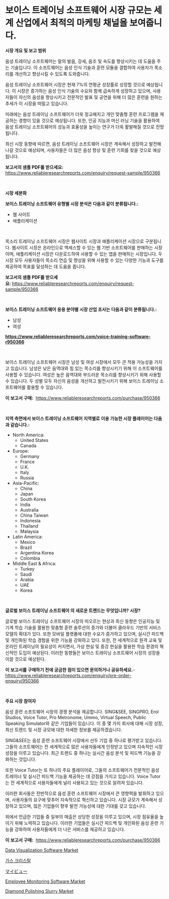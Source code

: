 <p><h1>보이스 트레이닝 소프트웨어 시장 규모는 세계 산업에서 최적의 마케팅 채널을 보여줍니다.</h1></p><p><strong>시장 개요 및 보고 범위</strong></p>
<p><p>음성 트레이닝 소프트웨어는 말의 발음, 강세, 음조 및 속도를 향상시키는 데 도움을 주는 기술입니다. 이 소프트웨어는 음성 인식 기술과 훈련 모듈을 결합하여 사용자가 목소리를 개선하고 향상시킬 수 있도록 도와줍니다. </p><p>음성 트레이닝 소프트웨어 시장은 현재 7%의 연평균 성장률로 성장할 것으로 예상됩니다. 이 시장은 증가하는 음성 인식 기술의 수요와 함께 급속하게 성장하고 있으며, 사용자들이 자신의 음성을 향상시키고 전문적인 발표 및 공연을 위해 더 많은 훈련을 원하는 추세가 이 시장을 떠밀고 있습니다. </p><p>미래에는 음성 트레이닝 소프트웨어가 더욱 정교해지고 개인 맞춤형 훈련 프로그램을 제공하는 경향이 있을 것으로 예상됩니다. 또한, 인공 지능과 머신 러닝 기술을 활용하여 음성 트레이닝 소프트웨어의 성능과 효율성을 높이는 연구가 더욱 활발해질 것으로 전망됩니다. </p><p>최신 시장 동향에 따르면, 음성 트레이닝 소프트웨어 시장은 계속해서 성장하고 발전해 나갈 것으로 예상되며, 사용자들은 더 많은 음성 향상 및 훈련 기회를 찾을 것으로 예상됩니다.</p></p>
<p><strong>보고서의 샘플 PDF를 받으세요:</strong> <a href="https://www.reliableresearchreports.com/enquiry/request-sample/950366">https://www.reliableresearchreports.com/enquiry/request-sample/950366</a></p>
<p>&nbsp;</p>
<p><strong>시장 세분화</strong></p>
<p><strong>보이스 트레이닝 소프트웨어 유형별 시장 분석은 다음과 같이 분류됩니다.:</strong></p>
<p><ul><li>웹 사이트</li><li>애플리케이션</li></ul></p>
<p>&nbsp;</p>
<p><p>목소리 트레이닝 소프트웨어 시장은 웹사이트 시장과 애플리케이션 시장으로 구분됩니다. 웹사이트 시장은 온라인으로 액세스할 수 있는 웹 기반 소프트웨어를 판매하는 시장이며, 애플리케이션 시장은 다운로드하여 사용할 수 있는 앱을 판매하는 시장입니다. 두 시장 모두 사용자들이 목소리 연습 및 향상을 위해 사용할 수 있는 다양한 기능과 도구를 제공하여 목표를 달성하는 데 도움을 줍니다.</p></p>
<p><strong>보고서의 샘플 PDF를 받으세요:</strong>&nbsp;<a href="https://www.reliableresearchreports.com/enquiry/request-sample/950366">https://www.reliableresearchreports.com/enquiry/request-sample/950366</a></p>
<p>&nbsp;</p>
<p><strong> 보이스 트레이닝 소프트웨어 응용 분야별 시장 산업 조사는 다음과 같이 분류됩니다.:</strong></p>
<p><ul><li>남성</li><li>여성</li></ul></p>
<p><strong><a href="https://www.reliableresearchreports.com/voice-training-software-r950366">https://www.reliableresearchreports.com/voice-training-software-r950366</a></strong></p>
<p>&nbsp;</p>
<p><p>보이스 트레이닝 소프트웨어 시장은 남성 및 여성 시장에서 모두 큰 적용 가능성을 가지고 있습니다. 남성은 낮은 음역대와 힘 있는 목소리를 향상시키기 위해 이 소프트웨어를 사용할 수 있습니다. 여성은 높은 음역대와 부드러운 목소리를 향상시키기 위해 사용할 수 있습니다. 두 성별 모두 자신의 음성을 개선하고 발전시키기 위해 보이스 트레이닝 소프트웨어를 활용할 수 있습니다.</p></p>
<p><strong>이 보고서 구매:</strong>&nbsp; <a href="https://www.reliableresearchreports.com/purchase/950366">https://www.reliableresearchreports.com/purchase/950366</a></p>
<p>&nbsp;</p>
<p><strong>지역 측면에서 보이스 트레이닝 소프트웨어 지역별로 이용 가능한 시장 플레이어는 다음과 같습니다.:</strong></p>
<p><ul>
    <li>
        North America:
        <ul>
            <li>United States</li>
            <li>Canada</li>
        </ul>
    </li>
    <li>
        Europe:
        <ul>
            <li>Germany</li>
            <li>France</li>
            <li>U.K.</li>
            <li>Italy</li>
            <li>Russia</li>
        </ul>
    </li>
    <li>
        Asia-Pacific:
        <ul>
            <li>China</li>
            <li>Japan</li>
            <li>South Korea</li>
            <li>India</li>
            <li>Australia</li>
            <li>China Taiwan</li>
            <li>Indonesia</li>
            <li>Thailand</li>
            <li>Malaysia</li>
        </ul>
    </li>
    <li>
        Latin America:
        <ul>
            <li>Mexico</li>
            <li>Brazil</li>
            <li>Argentina Korea</li>
            <li>Colombia</li>
        </ul>
    </li>
    <li>
        Middle East & Africa:
        <ul>
            <li>Turkey</li>
            <li>Saudi</li>
            <li>Arabia</li>
            <li>UAE</li>
            <li>Korea</li>
        </ul>
    </li>
    </ul></p>
<p>&nbsp;</p>
<p><strong>글로벌 보이스 트레이닝 소프트웨어 의 새로운 트렌드는 무엇입니까? 시장?</strong></p>
<p><p>글로벌 보이스 트레이닝 소프트웨어 시장의 떠오르는 현상과 최신 동향은 인공지능 및 기계 학습 기술을 활용한 맞춤형 훈련 솔루션의 증가와 더불어 클라우드 기반의 서비스 모델의 확대가 있다. 또한 모바일 플랫폼에 대한 수요가 증가하고 있으며, 실시간 피드백 및 개인화된 학습 경험을 위한 기능을 강화하고 있다. 또한, 전 세계적으로 원격 교육 및 온라인 트레이닝의 필요성이 커지면서, 가상 현실 및 증강 현실을 활용한 학습 환경의 혁신적인 도입이 예상된다. 이러한 동향들은 보이스 트레이닝 소프트웨어 시장의 성장을 이끌 것으로 예상된다.</p></p>
<p><strong>이 보고서를 구매하기 전에 궁금한 점이 있으면 문의하거나 공유하세요.</strong>- <a href="https://www.reliableresearchreports.com/enquiry/pre-order-enquiry/950366">https://www.reliableresearchreports.com/enquiry/pre-order-enquiry/950366</a></p>
<p>&nbsp;</p>
<p><strong>주요 시장 참여자</strong></p>
<p><p>음성 훈련 소프트웨어 시장의 경쟁 분석을 제공합니다. SING&SEE, SINGPRO, Erol Studios, Voice Tutor, Pro Metronome, Ummo, Virtual Speech, Public Speaking Simulator와 같은 기업들이 있습니다. 이 중 몇 가지 회사에 대해 시장 성장, 최신 트렌드 및 시장 규모에 대한 자세한 정보를 제공하겠습니다.</p><p>SING&SEE는 음성 훈련 소프트웨어 시장에서 선두 기업 중 하나로 평가받고 있습니다. 그들의 소프트웨어는 전 세계적으로 많은 사용자들에게 인정받고 있으며 지속적인 시장 성장을 이루고 있습니다. 최근 트렌드 중 하나는 실시간 음성 분석 및 피드백 기능을 강화하는 것입니다.</p><p>또한 Voice Tutor는 또 하나의 주요 플레이어로, 그들의 소프트웨어가 전문적인 음성 트레이너 및 실시간 피드백 기능을 제공하는 데 강점을 가지고 있습니다. Voice Tutor는 전 세계적으로 사용자들에게 널리 사용되고 있는 것으로 알려져 있습니다.</p><p>이러한 회사들은 전반적으로 음성 훈련 소프트웨어 시장에서 큰 영향력을 발휘하고 있으며, 사용자들의 요구에 맞추어 지속적으로 혁신하고 있습니다. 시장 규모가 계속해서 성장하고 있으며, 많은 기업들이 향후 발전 가능성에 대한 기대를 갖고 있습니다.</p><p>위에서 언급한 기업들 중 일부의 매출은 상당한 성장을 이루고 있으며, 시장 점유율을 높이기 위해 노력하고 있습니다. 이러한 기업들은 실시간 피드백 및 개인화된 음성 훈련 기능을 강화하여 사용자들에게 더 나은 서비스를 제공하고 있습니다.</p></p>
<p><strong>이 보고서 구매:</strong>&nbsp;&nbsp;<a href="https://www.reliableresearchreports.com/purchase/950366">https://www.reliableresearchreports.com/purchase/950366</a></p>
<p><p><a href="https://www.linkedin.com/pulse/data-visualization-software-market-key-successful-business-vkqqc">Data Visualization Software Market</a></p><p><a href="https://github.com/KellyLyncyh543964/Market-Research-Report-List-1/blob/main/328055669392.md">가스 크리스탈</a></p><p><a href="https://github.com/roulaayoub-saad/Market-Research-Report-List-1/blob/main/163403365263.md">マイビュー</a></p><p><a href="https://www.linkedin.com/pulse/employee-monitoring-software-market-analysis-its-cagr-segmentation-txn9c">Employee Monitoring Software Market</a></p><p><a href="https://github.com/lataunyatinikmelvin59ilbd0dv/Market-Research-Report-List-2/blob/main/diamond-polishing-slurry-market.md">Diamond Polishing Slurry Market</a></p></p>
